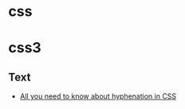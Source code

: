 # css


# css3

## Text

- [All you need to know about hyphenation in CSS](http://clagnut.com/blog/2395)
